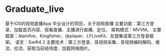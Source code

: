 # Graduate_live
基于iOS的视频直播App
毕业设计的项目，关于视频直播
主要功能：第三方登录、加载首页内容、观看直播、主播进行直播、定位。
架构模式：MVVM。
主要框架：Alamfire、Kingfisher、ijkplayer、LFLiveKit、友盟集成第三方登录框架。
语言：Swift4.2
主要技术：第三方登录、音视频采集、音视频编码解码、推流、拉流、获取当前经纬度、加载网络图片。
